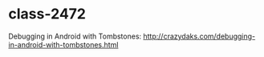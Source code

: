 class-2472
==========

Debugging in Android with Tombstones:
http://crazydaks.com/debugging-in-android-with-tombstones.html